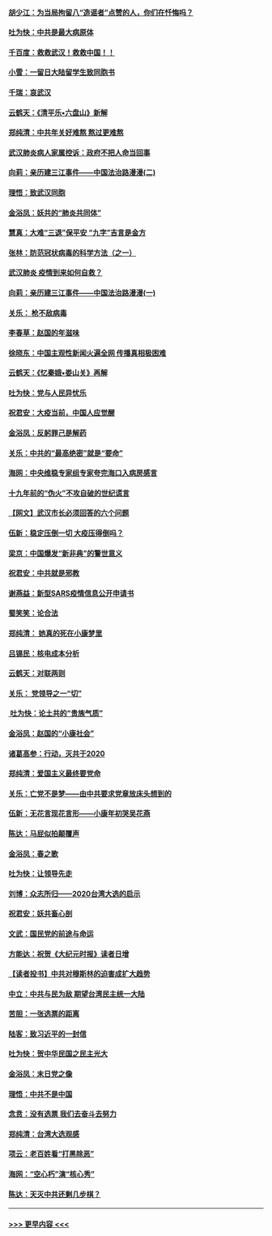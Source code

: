 #### [胡少江：为当局拘留八“造谣者”点赞的人，你们在忏悔吗？](../pages/nsc993/n11836801.md?t=02011731) 
#### [吐为快：中共是最大病原体](../pages/nsc993/n11836748.md?t=02011731) 
#### [千百度：救救武汉！救救中国！！](../pages/nsc993/n11836145.md?t=02011731) 
#### [小雪：一留日大陆留学生致同胞书](../pages/nsc993/n11834624.md?t=02011731) 
#### [千瑞：哀武汉](../pages/nsc993/n11833647.md?t=02011731) 
#### [云鹤天：《清平乐▪六盘山》新解](../pages/nsc993/n11833611.md?t=02011731) 
#### [郑纯清：中共年关好难熬 熬过更难熬](../pages/nsc993/n11833489.md?t=02011731) 
#### [武汉肺炎病人家属控诉：政府不把人命当回事](../pages/nsc993/n11833205.md?t=02011731) 
#### [向莉：亲历建三江事件——中国法治路漫漫(二)](../pages/nsc993/n11829102.md?t=02011731) 
#### [理悟：致武汉同胞](../pages/nsc993/n11831522.md?t=02011731) 
#### [金浴凤：妖共的“肺炎共同体”](../pages/nsc993/n11829448.md?t=02011731) 
#### [慧真：大难“三退”保平安 “九字”吉言是金方](../pages/nsc993/n11829501.md?t=02011731) 
#### [张林：防范冠状病毒的科学方法（之一）](../pages/nsc993/n11828618.md?t=02011731) 
#### [武汉肺炎 疫情到来如何自救？](../pages/nsc993/n11827632.md?t=02011731) 
#### [向莉：亲历建三江事件——中国法治路漫漫(一)](../pages/nsc993/n11827190.md?t=02011731) 
#### [关乐： 枪不敌病毒](../pages/nsc993/n11826746.md?t=02011731) 
#### [李春草：赵国的年滋味](../pages/nsc993/n11826321.md?t=02011731) 
#### [徐晓东：中国主观性新闻火遍全网 传播真相极困难](../pages/nsc993/n11826508.md?t=02011731) 
#### [云鹤天：《忆秦娥▪娄山关》再解](../pages/nsc993/n11824682.md?t=02011731) 
#### [吐为快：党与人民异忧乐](../pages/nsc993/n11824660.md?t=02011731) 
#### [祝君安：大疫当前，中国人应觉醒](../pages/nsc993/n11821946.md?t=02011731) 
#### [金浴凤：反躬罪己是解药](../pages/nsc993/n11820280.md?t=02011731) 
#### [关乐：中共的“最高绝密”就是“要命”](../pages/nsc993/n11816946.md?t=02011731) 
#### [海网：中央维稳专家组专家夸完海口入病房感言](../pages/nsc993/n11815138.md?t=02011731) 
#### [十九年前的“伪火”不攻自破的世纪谎言](../pages/nsc993/n11813238.md?t=02011731) 
#### [【网文】武汉市长必须回答的六个问题](../pages/nsc993/n11813848.md?t=02011731) 
#### [伍新：稳定压倒一切 大疫压得倒吗？](../pages/nsc993/n11812634.md?t=02011731) 
#### [梁京：中国爆发“新非典”的警世意义](../pages/nsc993/n11812554.md?t=02011731) 
#### [祝君安：中共就是邪教](../pages/nsc993/n11812431.md?t=02011731) 
#### [谢燕益：新型SARS疫情信息公开申请书](../pages/nsc993/n11808840.md?t=02011731) 
#### [蜀笑笑：论合法](../pages/nsc993/n11808064.md?t=02011731) 
#### [郑纯清： 她真的死在小康梦里](../pages/nsc993/n11806623.md?t=02011731) 
#### [吕锡民：核电成本分析](../pages/nsc993/n11806284.md?t=02011731) 
#### [云鹤天：对联两则](../pages/nsc993/n11805957.md?t=02011731) 
#### [关乐： 党领导之一“切”](../pages/nsc993/n11804505.md?t=02011731) 
#### [ 吐为快：论土共的“贵族气质”](../pages/nsc993/n11804490.md?t=02011731) 
#### [金浴凤：赵国的“小康社会”](../pages/nsc993/n11804452.md?t=02011731) 
#### [诸葛高参：行动，灭共于2020](../pages/nsc993/n11804120.md?t=02011731) 
#### [郑纯清：爱国主义最终要党命](../pages/nsc993/n11802197.md?t=02011731) 
#### [关乐：亡党不是梦——由中共要求党章放床头想到的](../pages/nsc993/n11802156.md?t=02011731) 
#### [伍新：无花言现花言形——小康年初哭吴花燕](../pages/nsc993/n11800044.md?t=02011731) 
#### [陈达：马屁似拍颠覆声](../pages/nsc993/n11800010.md?t=02011731) 
#### [金浴凤：春之歌](../pages/nsc993/n11797687.md?t=02011731) 
#### [吐为快：让领导先走](../pages/nsc993/n11797512.md?t=02011731) 
#### [刘博：众志所归——2020台湾大选的启示](../pages/nsc993/n11796878.md?t=02011731) 
#### [祝君安：妖共畜心剖](../pages/nsc993/n11794273.md?t=02011731) 
#### [文武：国民党的前途与命运](../pages/nsc993/n11794198.md?t=02011731) 
#### [方能达：祝贺《大纪元时报》读者日增](../pages/nsc993/n11793807.md?t=02011731) 
#### [【读者投书】中共对穆斯林的迫害成扩大趋势](../pages/nsc993/n11791371.md?t=02011731) 
#### [中立：中共与民为敌 期望台湾民主统一大陆](../pages/nsc993/n11790392.md?t=02011731) 
#### [苦胆：一张选票的距离](../pages/nsc993/n11788914.md?t=02011731) 
#### [陆客：致习近平的一封信](../pages/nsc993/n11788867.md?t=02011731) 
#### [吐为快：贺中华民国之民主光大](../pages/nsc993/n11788618.md?t=02011731) 
#### [金浴凤：末日党之像](../pages/nsc993/n11787475.md?t=02011731) 
#### [理悟：中共不是中国](../pages/nsc993/n11787463.md?t=02011731) 
#### [念贲：没有选票  我们去奋斗去努力](../pages/nsc993/n11787398.md?t=02011731) 
#### [郑纯清：台湾大选观感](../pages/nsc993/n11786210.md?t=02011731) 
#### [项云：老百姓看“打黑除恶”](../pages/nsc993/n11785398.md?t=02011731) 
#### [海网：“空心朽”演“核心秀”](../pages/nsc993/n11783874.md?t=02011731) 
#### [陈达：天灭中共还剩几步棋？](../pages/nsc993/n11783719.md?t=02011731) 

----
#### [ >>> 更早内容 <<< ](../indexes/nsc993-earlier.md)
